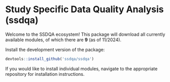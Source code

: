 # Study Specific Data Quality Analysis (ssdqa)

Welcome to the SSDQA ecosystem! This package will download all currently available modules, of which there are **9** (as of 11/2024).

Install the development version of the package:

``` r
devtools::install_github('ssdqa/ssdqa')
```


If you would like to install individual modules, navigate to the appropriate repository for installation instructions.
